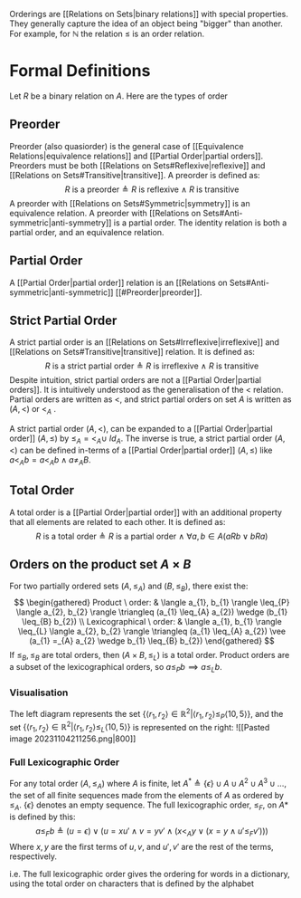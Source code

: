 Orderings are [[Relations on Sets|binary relations]] with special properties. They generally capture the idea of an object being "bigger" than another. For example, for $\mathbb{N}$ the relation $\leq$ is an order relation.

# Formal Definitions
Let $R$ be a binary relation on $A$. Here are the types of order

## Preorder
Preorder (also quasiorder) is the general case of [[Equivalence Relations|equivalence relations]] and [[Partial Order|partial orders]]. Preorders must be both [[Relations on Sets#Reflexive|reflexive]] and [[Relations on Sets#Transitive|transitive]]. A preorder is defined as: $$R \ \text{is a preorder} \triangleq R \ \text{is reflexive} \ \wedge \ R \ \text{is transitive}$$
A preorder with [[Relations on Sets#Symmetric|symmetry]] is an equivalence relation. A preorder with [[Relations on Sets#Anti-symmetric|anti-symmetry]] is a partial order. The identity relation is both a partial order, and an equivalence relation.

## Partial Order
A [[Partial Order|partial order]] relation is an [[Relations on Sets#Anti-symmetric|anti-symmetric]] [[#Preorder|preorder]].

## Strict Partial Order
A strict partial order is an [[Relations on Sets#Irreflexive|irreflexive]] and [[Relations on Sets#Transitive|transitive]] relation. It is defined as: $$R \ \text{is a strict partial order} \triangleq R \ \text{is irreflexive} \ \wedge \ R \ \text{is transitive}$$
Despite intuition, strict partial orders are not a [[Partial Order|partial orders]]. It is intuitively understood as the generalisation of the $<$ relation. Partial orders are written as $<$, and strict partial orders on set $A$ is written as $(A,<)$ or $<_{A}$ .

A strict partial order $(A,<)$, can be expanded to a [[Partial Order|partial order]] $(A,\leq)$ by $\leq_{A} = <_{A} \cup \ Id_{A}$. The inverse is true, a strict partial order $(A,<)$ can be defined in-terms of a [[Partial Order|partial order]] $(A,\leq)$ like $a <_{A} b = a <_{A} b \wedge a \ne_{A} B$.

## Total Order
A total order is a [[Partial Order|partial order]] with an additional property that all elements are related to each other.  It is defined as: $$R \ \text{is a total order} \triangleq R \ \text{is a partial order} \ \wedge \ \forall a,b \in A (aRb \vee bRa)$$

## Orders on the product set $A \times B$
For two partially ordered sets $(A,\le_{A})$ and $(B,\leq_{B})$, there exist the:
$$
\begin{gathered}
Product \ order: & \langle a_{1}, b_{1} \rangle \leq_{P} \langle a_{2}, b_{2} \rangle \triangleq (a_{1} \leq_{A} a_{2}) \wedge (b_{1} \leq_{B} b_{2}) \\
Lexicographical \ order: & \langle a_{1}, b_{1} \rangle \leq_{L} \langle a_{2}, b_{2} \rangle \triangleq (a_{1} \leq_{A} a_{2}) \vee (a_{1} =_{A} a_{2} \wedge b_{1} \leq_{B} b_{2})
\end{gathered}
$$
If $\leq_{B}, \leq_{B}$ are total orders, then $(A\times B, \leq_{L})$ is a total order. Product orders are a subset of the lexicographical orders, so $a\leq_{P}b \implies a\leq_{L}b$. 

### Visualisation
The left diagram represents the set $\{ \langle r_{1},r_{2} \rangle \in \mathbb{R}^2  | \langle r_{1},r_{2}\rangle \leq_{P} \langle 10,5 \rangle \}$, and the set $\{ \langle r_{1},r_{2} \rangle \in \mathbb{R}^2  | \langle r_{1},r_{2}\rangle \leq_{L} \langle 10,5 \rangle \}$ is represented on the right:
![[Pasted image 20231104211256.png|800]]

### Full Lexicographic Order
For any total order $(A, \leq_{A})$ where $A$ is finite, let $A^* \triangleq \{ \epsilon \} \cup A \cup A^2 \cup A^3 \cup \dots$, the set of all finite sequences made from the elements of $A$ as ordered by $\leq_{A}$. $\{ \epsilon \}$ denotes an empty sequence. The full lexicographic order, $\leq_{F}$, on $A*$ is defined by this: $$a \leq_{F} b \triangleq (u=\epsilon) \vee (u=xu' \wedge v=yv' \wedge (x <_{A} y \vee (x=y \wedge u' \leq_{F} v')))$$
Where $x,y$ are the first terms of $u,v$, and $u',v'$ are the rest of the terms, respectively.

i.e. The full lexicographic order gives the ordering for words in a dictionary, using the total order on characters that is defined by the alphabet